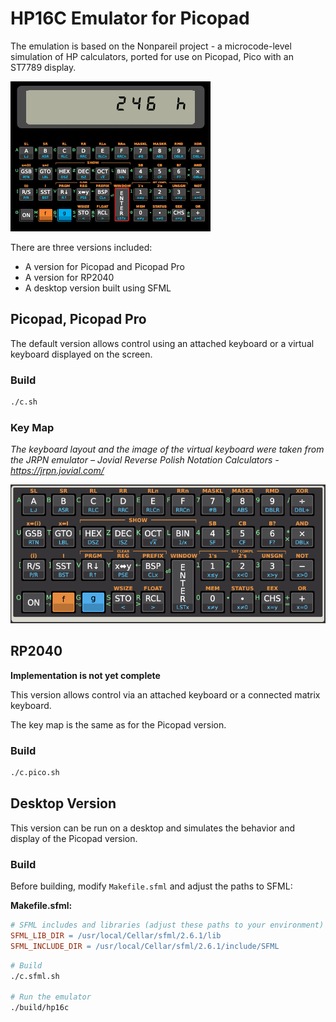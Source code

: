 # HP16C Emulator for Picopad

The emulation is based on the Nonpareil project - a microcode-level simulation of HP calculators, ported for use on
Picopad, Pico with an ST7789 display.

![](HP16C.PNG)

There are three versions included:

- A version for Picopad and Picopad Pro
- A version for RP2040
- A desktop version built using SFML

## Picopad, Picopad Pro

The default version allows control using an attached keyboard or a virtual keyboard displayed on the screen.

### Build

```bash
./c.sh
```

### Key Map

_The keyboard layout and the image of the virtual keyboard were taken from the JRPN emulator – Jovial Reverse Polish
Notation Calculators - https://jrpn.jovial.com/_

![](docs/hp16c.png)

## RP2040

**Implementation is not yet complete**

This version allows control via an attached keyboard or a connected matrix keyboard.

The key map is the same as for the Picopad version.

### Build

```bash
./c.pico.sh
```

## Desktop Version

This version can be run on a desktop and simulates the behavior and display of the Picopad version.

### Build

Before building, modify `Makefile.sfml` and adjust the paths to SFML:

**Makefile.sfml:**

```makefile
# SFML includes and libraries (adjust these paths to your environment)
SFML_LIB_DIR = /usr/local/Cellar/sfml/2.6.1/lib
SFML_INCLUDE_DIR = /usr/local/Cellar/sfml/2.6.1/include/SFML
```

```bash
# Build
./c.sfml.sh

# Run the emulator
./build/hp16c
```